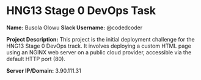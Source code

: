 # HNG13 Stage 0 DevOps Task

**Name:** Busola Olowu
**Slack Username:** @codedcoder

**Project Description:**
This project is the initial deployment challenge for the HNG13 Stage 0 DevOps track.
It involves deploying a custom HTML page using an NGINX web server on a public cloud provider, accessible via the default HTTP port (80).

**Server IP/Domain:** 3.90.111.31
